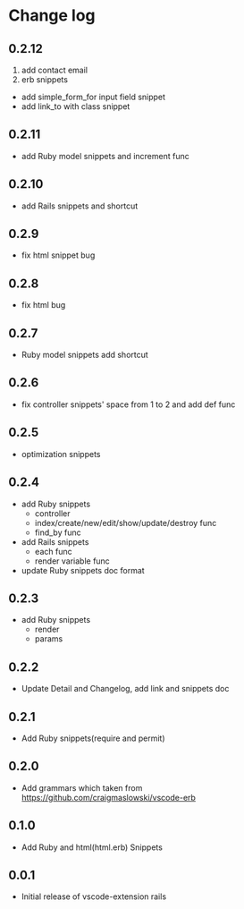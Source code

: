 # Change log
## 0.2.12
1. add contact email
2. erb snippets
  - add simple_form_for input field snippet
  - add link_to with class snippet
## 0.2.11
- add Ruby model snippets and increment func
## 0.2.10
- add Rails snippets and shortcut
## 0.2.9
- fix html snippet bug
## 0.2.8
- fix html bug
## 0.2.7
- Ruby model snippets add shortcut
## 0.2.6
- fix controller snippets' space from 1 to 2 and add def func
## 0.2.5
- optimization snippets
## 0.2.4
- add Ruby snippets
  - controller
  - index/create/new/edit/show/update/destroy func
  - find_by func
- add Rails snippets
  - each func
  - render variable func
- update Ruby snippets doc format

## 0.2.3
- add Ruby snippets
  - render
  - params
## 0.2.2
- Update Detail and Changelog, add link and snippets doc
## 0.2.1
- Add Ruby snippets(require and permit)
## 0.2.0
- Add grammars which taken from https://github.com/craigmaslowski/vscode-erb
## 0.1.0
- Add Ruby and html(html.erb) Snippets
## 0.0.1
- Initial release of vscode-extension rails